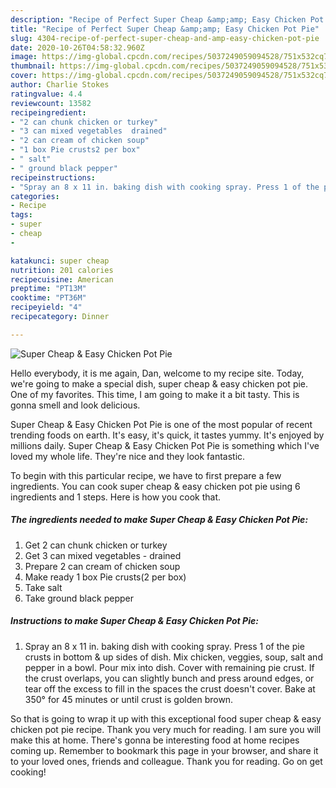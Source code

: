 ```yaml
---
description: "Recipe of Perfect Super Cheap &amp;amp; Easy Chicken Pot Pie"
title: "Recipe of Perfect Super Cheap &amp;amp; Easy Chicken Pot Pie"
slug: 4304-recipe-of-perfect-super-cheap-and-amp-easy-chicken-pot-pie
date: 2020-10-26T04:58:32.960Z
image: https://img-global.cpcdn.com/recipes/5037249059094528/751x532cq70/super-cheap-easy-chicken-pot-pie-recipe-main-photo.jpg
thumbnail: https://img-global.cpcdn.com/recipes/5037249059094528/751x532cq70/super-cheap-easy-chicken-pot-pie-recipe-main-photo.jpg
cover: https://img-global.cpcdn.com/recipes/5037249059094528/751x532cq70/super-cheap-easy-chicken-pot-pie-recipe-main-photo.jpg
author: Charlie Stokes
ratingvalue: 4.4
reviewcount: 13582
recipeingredient:
- "2 can chunk chicken or turkey"
- "3 can mixed vegetables  drained"
- "2 can cream of chicken soup"
- "1 box Pie crusts2 per box"
- " salt"
- " ground black pepper"
recipeinstructions:
- "Spray an 8 x 11 in. baking dish with cooking spray. Press 1 of the pie crusts in bottom &amp; up sides of dish. Mix chicken, veggies, soup, salt and pepper in a bowl. Pour mix into dish. Cover with remaining pie crust. If the crust overlaps, you can slightly bunch and press around edges, or tear off the excess to fill in the spaces the crust doesn&#39;t cover. Bake at 350° for 45 minutes or until crust is golden brown."
categories:
- Recipe
tags:
- super
- cheap
- 

katakunci: super cheap  
nutrition: 201 calories
recipecuisine: American
preptime: "PT13M"
cooktime: "PT36M"
recipeyield: "4"
recipecategory: Dinner

---
```



![Super Cheap &amp; Easy Chicken Pot Pie](https://img-global.cpcdn.com/recipes/5037249059094528/751x532cq70/super-cheap-easy-chicken-pot-pie-recipe-main-photo.jpg)

Hello everybody, it is me again, Dan, welcome to my recipe site. Today, we're going to make a special dish, super cheap &amp; easy chicken pot pie. One of my favorites. This time, I am going to make it a bit tasty. This is gonna smell and look delicious.

Super Cheap &amp; Easy Chicken Pot Pie is one of the most popular of recent trending foods on earth. It's easy, it's quick, it tastes yummy. It's enjoyed by millions daily. Super Cheap &amp; Easy Chicken Pot Pie is something which I've loved my whole life. They're nice and they look fantastic.




To begin with this particular recipe, we have to first prepare a few ingredients. You can cook super cheap &amp; easy chicken pot pie using 6 ingredients and 1 steps. Here is how you cook that.

<!--inarticleads1-->

##### The ingredients needed to make Super Cheap &amp; Easy Chicken Pot Pie:

1. Get 2 can chunk chicken or turkey
1. Get 3 can mixed vegetables - drained
1. Prepare 2 can cream of chicken soup
1. Make ready 1 box Pie crusts(2 per box)
1. Take  salt
1. Take  ground black pepper




<!--inarticleads2-->

##### Instructions to make Super Cheap &amp; Easy Chicken Pot Pie:

1. Spray an 8 x 11 in. baking dish with cooking spray. Press 1 of the pie crusts in bottom &amp; up sides of dish. Mix chicken, veggies, soup, salt and pepper in a bowl. Pour mix into dish. Cover with remaining pie crust. If the crust overlaps, you can slightly bunch and press around edges, or tear off the excess to fill in the spaces the crust doesn&#39;t cover. Bake at 350° for 45 minutes or until crust is golden brown.




So that is going to wrap it up with this exceptional food super cheap &amp; easy chicken pot pie recipe. Thank you very much for reading. I am sure you will make this at home. There's gonna be interesting food at home recipes coming up. Remember to bookmark this page in your browser, and share it to your loved ones, friends and colleague. Thank you for reading. Go on get cooking!

